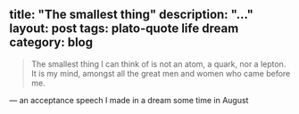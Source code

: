 title: "The smallest thing"
description: "..."
layout: post
tags: plato-quote life dream
category: blog
---

> The smallest thing I can think of is not an atom, a quark, nor a lepton. It is my mind, amongst all the great men and women who came before me.

&mdash; an acceptance speech I made in a dream some time in August
